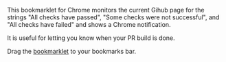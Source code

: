 This bookmarklet for Chrome monitors the current Gihub page for the strings "All checks have passed",
"Some checks were not successful", and "All checks have failed" and shows a Chrome notification.

It is useful for letting you know when your PR build is done.

Drag the [bookmarklet](https://raw.githubusercontent.com/JonathanAquino/misc-scripts/master/pr-monitor/pr-monitor.bookmarklet.js) to your bookmarks bar.
